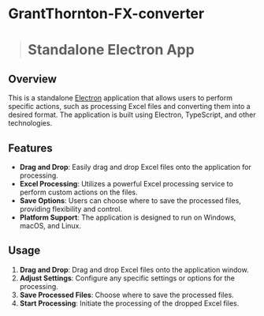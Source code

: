 # GrantThornton-FX-converter

># Standalone Electron App

## Overview
This is a standalone [Electron](https://www.electronjs.org/) application that allows users to perform specific actions, such as processing Excel files and converting them into a desired format. The application is built using Electron, TypeScript, and other technologies.

## Features
- **Drag and Drop**: Easily drag and drop Excel files onto the application for processing.
- **Excel Processing**: Utilizes a powerful Excel processing service to perform custom actions on the files.
- **Save Options**: Users can choose where to save the processed files, providing flexibility and control.
- **Platform Support**: The application is designed to run on Windows, macOS, and Linux.

## Usage
1. **Drag and Drop**: Drag and drop Excel files onto the application window.
2. **Adjust Settings**: Configure any specific settings or options for the processing.
3. **Save Processed Files**: Choose where to save the processed files.
4. **Start Processing**: Initiate the processing of the dropped Excel files.

